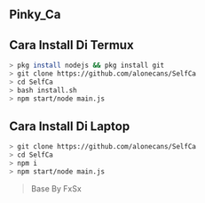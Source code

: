 ## Pinky_Ca

## Cara Install Di Termux
```bash
> pkg install nodejs && pkg install git
> git clone https://github.com/alonecans/SelfCa
> cd SelfCa
> bash install.sh
> npm start/node main.js
```
## Cara Install Di Laptop
```bash
> git clone https://github.com/alonecans/SelfCa
> cd SelfCa
> npm i
> npm start/node main.js
```

> Base By FxSx